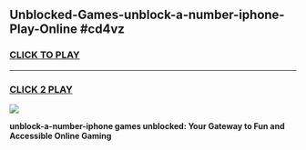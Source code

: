 
## Unblocked-Games-unblock-a-number-iphone-Play-Online #cd4vz
<h3>
<a href="https://news.freeplayer.one?title=unblock-a-number-iphone&ref=3">CLICK TO PLAY</a></h3>
<hr>

<h3>
<a href="https://news.freeplayer.one?title=unblock-a-number-iphone&ref=3">CLICK 2 PLAY</a>
  
</h3>

<a href="https://news.freeplayer.one?title=unblock-a-number-iphone&ref=3"><img src="https://clearcache.store/games.png"></a>


**unblock-a-number-iphone games unblocked: Your Gateway to Fun and Accessible Online Gaming**
